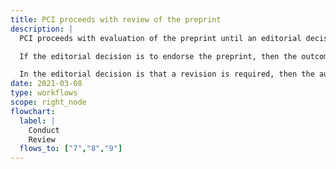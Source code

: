 ```yaml
---
title: PCI proceeds with review of the preprint
description: |
  PCI proceeds with evaluation of the preprint until an editorial decision is reached. The authors are emailed to inform them of the decision and to share the reviews with them.

  If the editorial decision is to endorse the preprint, then the outcome is published on the PCI site.

  In the editorial decision is that a revision is required, then the author is emailed to explain that resubmission will have to be made through the repository (as before)
date: 2021-03-08
type: workflows
scope: right_node
flowchart:
  label: |
    Conduct
    Review
  flows_to: ["7","8","9"]
---
```



